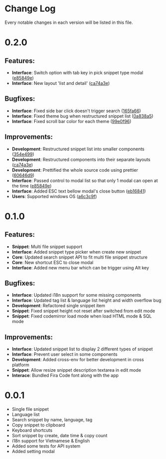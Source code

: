 # Change Log

Every notable changes in each version will be listed in this file.

# 0.2.0

## Features:

- **Interface**: Switch option with tab key in pick snippet type modal ([e85849e](https://github.com/ZeroX-DG/SnippetStore/commit/e85849e))
- **Interface**: New layout 'list and detail' ([ca74a3e](https://github.com/ZeroX-DG/SnippetStore/commit/ca74a3e))

## Bugfixes:

- **Interface**: Fixed side bar click doesn't trigger search ([165fa66](https://github.com/ZeroX-DG/SnippetStore/commit/165fa66))
- **Interface**: Fixed theme bug when restructured snippet list ([0a838a5](https://github.com/ZeroX-DG/SnippetStore/commit/0a838a5))
- **Interface**: Fixed scroll bar color for each theme ([99e0f96](https://github.com/ZeroX-DG/SnippetStore/commit/99e0f96))

## Improvements:

- **Development**: Restructured snippet list into smaller components ([354e499](https://github.com/ZeroX-DG/SnippetStore/commit/354e499))
- **Development**: Restructured components into their separate layouts ([ca74a3e](https://github.com/ZeroX-DG/SnippetStore/commit/ca74a3e))
- **Development**: Prettified the whole source code using prettier ([60646d9](https://github.com/ZeroX-DG/SnippetStore/commit/60646d9))
- **Interface**: Passed control to modal list so that only 1 modal can open at the time ([e85849e](https://github.com/ZeroX-DG/SnippetStore/commit/e85849e))
- **Interface**: Added ESC text bellow modal's close button ([eb16841](https://github.com/ZeroX-DG/SnippetStore/commit/eb16841))
- **Users**: Supported windows OS ([a6c3c9f](https://github.com/ZeroX-DG/SnippetStore/commit/a6c3c9f))

# 0.1.0

## Features:

- **Snippet**: Multi file snippet support
- **Interface**: Added snippet type picker when create new snippet
- **Core**: Updated search snippet API to fit multi file snippet structure
- **Core**: New shortcut ESC to close modal
- **Interface**: Added new menu bar which can be trigger using Alt key

## Bugfixes:

- **Interface**: Updated i18n support for some missing components
- **Interface**: Updated tag list & language list height and width overflow bug
- **Development**: Refactored single snippet item
- **Snippet**: Fixed snippet height not reset after switched from edit mode
- **Snippet**: Fixed codemirror load mode when load HTML mode & SQL mode

## Improvements:

- **Interface**: Updated snippet list to display 2 different types of snippet
- **Interface**: Prevent user select in some components
- **Development**: Added cross-env for better development in cross platform
- **Snippet**: Allow resize snippet description textarea in edit mode
- **Interace**: Bundled Fira Code font along with the app

# 0.0.1

- Single file snippet
- Language list
- Search snippet by name, language, tag
- Copy snippet to clipboard
- Keyboard shortcuts
- Sort snippet by create, date time & copy count
- i18n support for Vietnamese & English
- Added some tests for API system
- Added setting modal
